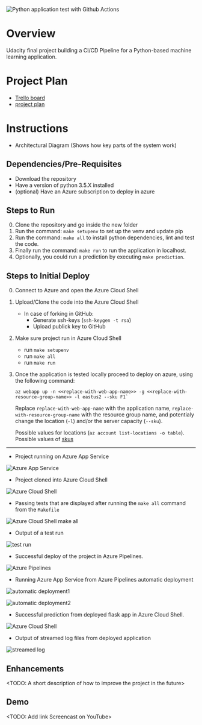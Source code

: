 ![Python application test with Github Actions](https://github.com/alemag1986/udacity-cicd-pipelines/workflows/Python%20application%20test%20with%20Github%20Actions/badge.svg?branch=main&event=push)

# Overview

Udacity final project building a CI/CD Pipeline for a Python-based machine learning application.

# Project Plan

* [Trello board](https://trello.com/b/bGd4Kp9p/cicd-pipeline-project)
* [project plan](https://github.com/alemag1986/udacity-cicd-pipelines/blob/main/docs/CICD%20Pipeline%20Project%20Plan.xlsx)

# Instructions

* Architectural Diagram 
(Shows how key parts of the system work)

## Dependencies/Pre-Requisites

- Download the repository
- Have a version of python 3.5.X installed
- (optional) Have an Azure subscription to deploy in azure

## Steps to Run

0. Clone the repository and go inside the new folder
1. Run the command: `make setupenv` to set up the venv and update pip
2. Run the command: `make all` to install python dependencies, lint and test the code.  
3. Finally run the command: `make run` to run the application in localhost. 
4. Optionally, you could run a prediction by executing `make prediction`.

## Steps to Initial Deploy

0. Connect to Azure and open the Azure Cloud Shell
1. Upload/Clone the code into the Azure Cloud Shell
    - In case of forking in GitHub:
      - Generate ssh-keys (`ssh-keygen -t rsa`)
      - Upload publick key to GitHub
2. Make sure project run in Azure Cloud Shell
    - run `make setupenv`
    - run `make all`
    - run `make run`       
3. Once the application is tested locally proceed to deploy on azure, using the following command:  
    ```
    az webapp up -n <<replace-with-web-app-name>> -g <<replace-with-resource-group-name>> -l eastus2 --sku F1`
    ```
    Replace `replace-with-web-app-name` with the application name, `replace-with-resource-group-name` with the resource group name, and potentialy change the location (`-l`) and/or the server capacity (`--sku`).

    Possible values for locations (`az account list-locations -o table`).
    Possible values of [skus](https://azure.microsoft.com/en-us/pricing/details/app-service/linux/)


---

* Project running on Azure App Service

![Azure App Service](https://github.com/alemag1986/udacity-cicd-pipelines/blob/main/screenshots/AzureAppService.png?raw=true)

* Project cloned into Azure Cloud Shell

![Azure Cloud Shell](https://github.com/alemag1986/udacity-cicd-pipelines/blob/main/screenshots/AzureCloudShell-repo-cloned.png?raw=true)

* Passing tests that are displayed after running the `make all` command from the `Makefile`

![Azure Cloud Shell make all](https://github.com/alemag1986/udacity-cicd-pipelines/blob/main/screenshots/AzureCloudShell-make-all.png?raw=true)

* Output of a test run

![test run](https://github.com/alemag1986/udacity-cicd-pipelines/blob/main/screenshots/GitHubActions-test-run.png?raw=true)

* Successful deploy of the project in Azure Pipelines.  

![Azure Pipelines](https://github.com/alemag1986/udacity-cicd-pipelines/blob/main/screenshots/AzurePipelines.png?raw=true)

* Running Azure App Service from Azure Pipelines automatic deployment

![automatic deployment1](https://github.com/alemag1986/udacity-cicd-pipelines/raw/main/screenshots/AzureDevOps-pipeline-1.png)

![automatic deployment2](https://github.com/alemag1986/udacity-cicd-pipelines/raw/main/screenshots/AzureDevOps-pipeline-2.png)

* Successful prediction from deployed flask app in Azure Cloud Shell. 

![Azure Cloud Shell](https://github.com/alemag1986/udacity-cicd-pipelines/blob/main/screenshots/AzureCloudShell-prediction.png?raw=true)

* Output of streamed log files from deployed application

![streamed log](https://github.com/alemag1986/udacity-cicd-pipelines/raw/main/screenshots/StreamedLogs.png)


## Enhancements

<TODO: A short description of how to improve the project in the future>

## Demo 

<TODO: Add link Screencast on YouTube>

